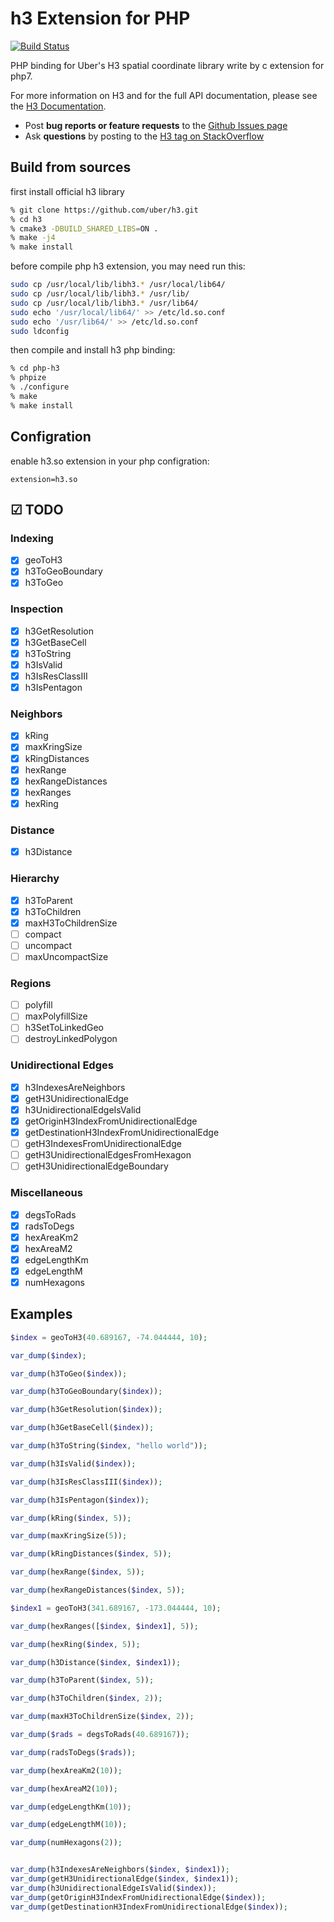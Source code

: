 # h3 Extension for PHP

[![Build Status](https://travis-ci.org/neatlife/php-h3.svg?branch=master)](https://travis-ci.org/neatlife/php-h3)

PHP binding for Uber's H3 spatial coordinate library write by c extension for php7.

For more information on H3 and for the full API documentation, please see the [H3 Documentation](https://uber.github.io/h3/).

-   Post **bug reports or feature requests** to the [Github Issues page](https://github.com/neatlife/php-h3/issues)
-   Ask **questions** by posting to the [H3 tag on StackOverflow](https://stackoverflow.com/questions/tagged/h3)

## Build from sources

first install official h3 library

```bash
% git clone https://github.com/uber/h3.git
% cd h3
% cmake3 -DBUILD_SHARED_LIBS=ON .
% make -j4
% make install
```

before compile php h3 extension, you may need run this:

```bash
sudo cp /usr/local/lib/libh3.* /usr/local/lib64/
sudo cp /usr/local/lib/libh3.* /usr/lib/
sudo cp /usr/local/lib/libh3.* /usr/lib64/
sudo echo '/usr/local/lib64/' >> /etc/ld.so.conf
sudo echo '/usr/lib64/' >> /etc/ld.so.conf
sudo ldconfig
```

then compile and install h3 php binding:

``` bash
% cd php-h3
% phpize
% ./configure
% make
% make install
```

## Configration

enable h3.so extension in your php configration:

```
extension=h3.so
```

## ☑ TODO

### Indexing

- [X] geoToH3
- [X] h3ToGeoBoundary
- [X] h3ToGeo

### Inspection

- [X] h3GetResolution
- [X] h3GetBaseCell
- [X] h3ToString
- [X] h3IsValid
- [X] h3IsResClassIII
- [X] h3IsPentagon

### Neighbors

- [X] kRing
- [X] maxKringSize
- [X] kRingDistances
- [X] hexRange
- [X] hexRangeDistances
- [X] hexRanges
- [X] hexRing

### Distance

- [X] h3Distance

### Hierarchy

- [X] h3ToParent
- [X] h3ToChildren
- [X] maxH3ToChildrenSize
- [ ] compact
- [ ] uncompact
- [ ] maxUncompactSize

### Regions

- [ ] polyfill
- [ ] maxPolyfillSize
- [ ] h3SetToLinkedGeo
- [ ] destroyLinkedPolygon

### Unidirectional Edges

- [X] h3IndexesAreNeighbors
- [X] getH3UnidirectionalEdge
- [X] h3UnidirectionalEdgeIsValid
- [X] getOriginH3IndexFromUnidirectionalEdge
- [X] getDestinationH3IndexFromUnidirectionalEdge
- [ ] getH3IndexesFromUnidirectionalEdge
- [ ] getH3UnidirectionalEdgesFromHexagon
- [ ] getH3UnidirectionalEdgeBoundary

### Miscellaneous

- [X] degsToRads
- [X] radsToDegs
- [X] hexAreaKm2
- [X] hexAreaM2
- [X] edgeLengthKm
- [X] edgeLengthM
- [X] numHexagons

## Examples

```php
$index = geoToH3(40.689167, -74.044444, 10);

var_dump($index);

var_dump(h3ToGeo($index));

var_dump(h3ToGeoBoundary($index));

var_dump(h3GetResolution($index));

var_dump(h3GetBaseCell($index));

var_dump(h3ToString($index, "hello world"));

var_dump(h3IsValid($index));

var_dump(h3IsResClassIII($index));

var_dump(h3IsPentagon($index));

var_dump(kRing($index, 5));

var_dump(maxKringSize(5));

var_dump(kRingDistances($index, 5));

var_dump(hexRange($index, 5));

var_dump(hexRangeDistances($index, 5));

$index1 = geoToH3(341.689167, -173.044444, 10);

var_dump(hexRanges([$index, $index1], 5));

var_dump(hexRing($index, 5));

var_dump(h3Distance($index, $index1));

var_dump(h3ToParent($index, 5));

var_dump(h3ToChildren($index, 2));

var_dump(maxH3ToChildrenSize($index, 2));

var_dump($rads = degsToRads(40.689167));

var_dump(radsToDegs($rads));

var_dump(hexAreaKm2(10));

var_dump(hexAreaM2(10));

var_dump(edgeLengthKm(10));

var_dump(edgeLengthM(10));

var_dump(numHexagons(2));


var_dump(h3IndexesAreNeighbors($index, $index1));
var_dump(getH3UnidirectionalEdge($index, $index1));
var_dump(h3UnidirectionalEdgeIsValid($index));
var_dump(getOriginH3IndexFromUnidirectionalEdge($index));
var_dump(getDestinationH3IndexFromUnidirectionalEdge($index));
```
